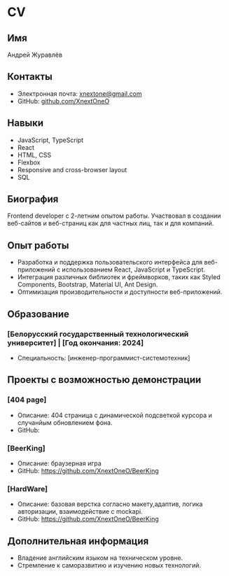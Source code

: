 # CV

## Имя
Андрей Журавлёв

## Контакты
- Электронная почта: xnextone@gmail.com
- GitHub: [github.com/XnextOneO](https://github.com/XnextOneO)

## Навыки
- JavaScript, TypeScript
- React
- HTML, CSS
- Flexbox
- Responsive and cross-browser layout
- SQL


## Биография
Frontend developer с 2-летним опытом работы. Участвовал в создании веб-сайтов и веб-страниц как для частных лиц, так и для компаний.
## Опыт работы
- Разработка и поддержка пользовательского интерфейса для веб-приложений с использованием React, JavaScript и TypeScript.
- Интеграция различных библиотек и фреймворков, таких как Styled Components, Bootstrap, Material UI, Ant Design.
- Оптимизация производительности и доступности веб-приложений.

## Образование
### [Белорусский государственный технологический университет] | [Год окончания: 2024]
- Специальность: [инженер-программист-системотехник]

## Проекты с возможностью демонстрации
### [404 page]
- Описание: 404 страница с динамической подсветкой курсора и случанйым обновлением фона.
- GitHub: 
### [BeerKing]
- Описание: браузерная игра
- GitHub: https://github.com/XnextOneO/BeerKing
### [HardWare]
- Описание: базовая верстка согласно макету,адаптив, логика авторизации, взаимодействие с mockapi.
- GitHub: https://github.com/XnextOneO/BeerKing

## Дополнительная информация
- Владение английским языком на техническом уровне.
- Стремление к саморазвитию и изучению новых технологий.


